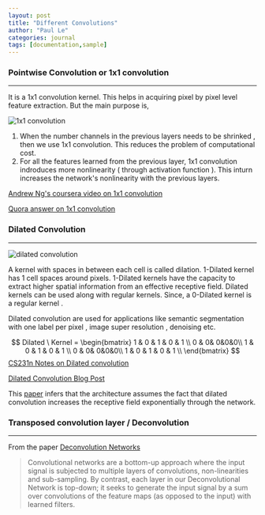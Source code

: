 ```yaml
---
layout: post
title: "Different Convolutions"
author: "Paul Le"
categories: journal
tags: [documentation,sample]
---
```



### Pointwise Convolution or 1x1 convolution

----

It is a 1x1 convolution kernel. This helps in acquiring pixel by pixel level feature extraction. But the main purpose is, 

![1x1 convolution](file:///home/karthik/inkers_assignment/session3/Session%203/Session%203/Session%203_files/1x1.gif)



1. When the number channels in the previous layers needs to be shrinked , then we use 1x1 convolution. This reduces the problem of computational cost.
2. For all the features learned from the previous layer, 1x1 convolution indroduces more nonlinearity ( through activation function ). This inturn increases the network's nonlinearity with the previous layers. 

[Andrew Ng's coursera video on 1x1 convolution](https://brohrer.github.io/blog.html)



[Quora answer on 1x1 convolution](https://www.quora.com/What-is-a-1X1-convolution)



### Dilated Convolution

----



![dilated convolution](file:///home/karthik/inkers_assignment/session3/Session%203/Session%203/Session%203_files/dilated.gif)



A kernel with spaces in between each cell is called dilation. 1-Dilated kernel has 1 cell spaces around pixels. 1-Dilated kernels have the capacity to extract higher spatial information from an effective receptive field. Dilated kernels can be used along with regular kernels. Since, a 0-Dilated kernel is a regular kernel . 

Dilated convolution are used for applications like semantic segmentation with one label per pixel , image super resolution , denoising etc.


$$
Dilated \ Kernel = \begin{bmatrix}
1 & 0 & 1  & 0 & 1 \\
0 & 0& 0&0&0\\
1 & 0 & 1 & 0 & 1 \\
0 & 0& 0&0&0\\
1 & 0 & 1 & 0 & 1 \\
\end{bmatrix}
$$
[CS231n Notes on Dilated convolution](http://cs231n.github.io/convolutional-networks/)



[Dilated Convolution Blog Post](https://www.inference.vc/dilated-convolutions-and-kronecker-factorisation/)

This [paper](https://arxiv.org/pdf/1511.07122.pdf) infers that the architecture assumes the fact that dilated convolution increases the receptive field exponentially through the network.



### Transposed convolution layer / Deconvolution  

---

From the paper [Deconvolution Networks](http://www.matthewzeiler.com/wp-content/uploads/2017/07/cvpr2010.pdf)

> Convolutional networks are a bottom-up approach where the input signal is subjected to multiple
> layers of convolutions, non-linearities and sub-sampling.
> By contrast, each layer in our Deconvolutional Network
> is top-down; it seeks to generate the input signal by a sum
> over convolutions of the feature maps (as opposed to the
> input) with learned filters.





#### 

